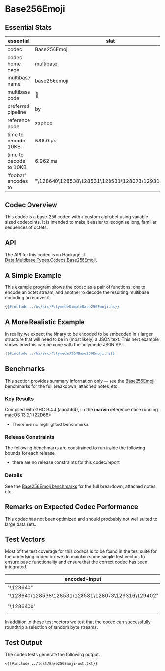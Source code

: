 # Base256Emoji

## Essential Stats

| essential              | stat                                                   |
| ---------------------- | ------------------------------------------------------ |
| codec                  | Base256Emoji                                           |
| codec home page        | [multibase](https://github.com/multiformats/multibase) |
| multibase name         | base256emoji                                           |
| multibase code         | 🚀                                                      |
| preferred pipeline     | by                                                     |
| reference node         | zaphod                                                 |
| time to encode 10KB    | 586.9 μs                                               |
| time to decode to 10KB | 6.962 ms                                               |
| 'foobar' encodes to    | "\128640\128538\128531\128531\128073\129316\129402"    |


## Codec Overview

This codec is a base-256 codec with a custom alphabet using variable-sized 
codepoints. It is intended to make it easier to recognise long, familiar sequences of octets.


## API

The API for this codec is on Hackage at [Data.Multibase.Types.Codecs.Base256Emoji](https://hackage.haskell.org/package/polymede-0.0.0.1/docs/Data-Multibase-Types-Codecs-Base256Emoji.html).

## A Simple Example

This example program shows the codec as a pair of functions: one to encode an octet stream, 
and another to decode the resulting multibase encoding to recover it.

```haskell
{{#include ../hs/src/PolymedeSimpleBase256Emoji.hs}}
```

## A More Realistic Example

In reality we expect the binary to be encoded to be embedded in a larger structure that will need
to be in (most likely) a JSON text. This next example shows how this can be done with the polymede
JSON API.

```haskell
{{#include ../hs/src/PolymedeJSONBase256Emoji.hs}}
```

## Benchmarks


This section provides summary information only &mdash; see the [Base256Emoji benchmarks](https://cdornan.github.io/polymede-benchmarks/benchmarks/0.0.0.1/Base256Emoji.html) for the full
breakdown, attached notes, etc.

### Key Results

Compiled with GHC 9.4.4 (aarch64), on the **marvin** reference node running macOS 13.2.1 (22D68):

* There are no highlighted benchmarks.

### Release Constraints

The following benchmarks are constrained to run inside the following bounds for each release:

* there are no release constraints for this codec/report

### Details

See the [Base256Emoji benchmarks](https://cdornan.github.io/polymede-benchmarks/benchmarks/0.0.0.1/Base256Emoji.html) for the full breakdown, attached notes, etc.


## Remarks on Expected Codec Performance

This codec has not been optimized and should proobably not well suited to large data sets.


## Test Vectors

Most of the test coverage for this codecs is to be found in the test suite for the underlying
codec but we do maintain some simple test vectors to ensure basic functionality and ensure that 
the correct codec has been integrated.

| encoded-input                                       | expected           |
| --------------------------------------------------- | ------------------ |
| "\128640"                                           | ""                 |
| "\128640\128538\128531\128531\128073\129316\129402" | "foobar"           |
| "\128640x"                                          | **decode failure** |


In addition to these test vectors we test that the codec can successfully roundtrip a selection of 
random byte streams.

## Test Output

The codec tests generate the following output.

```
<{{#include ../test/Base256Emoji-out.txt}}
```
